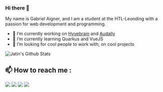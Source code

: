 ### Hi there 👋

My name is Gabriel Aigner,  and I am a student at the HTL-Leonding with a passion for web development and programming.

- 🔭 I’m currently working on [Hyvebrain](https://hyvebrain.com) and [Audally](https://github.com/gabrielaigner/audally)
- 🌱 I’m currently learning Quarkus and VueJS
- 👯 I’m looking for cool people to work with, on cool projects

<img align="left" alt="Jatin's Github Stats" src="https://github-readme-stats.vercel.app/api?username=gabrielaigner&show_icons=true&hide_border=true" />

<br>

## :mailbox: How to reach me : 

[<img src="https://img.icons8.com/bubbles/50/000000/gmail.png"/>](mailto:gabriel.aigner24@gmail.com)
[<img target="_blank" src="https://img.icons8.com/bubbles/50/000000/linkedin.png"/>](https://www.linkedin.com/in/gabrielaigner/)
[<img target="_blank" src="https://img.icons8.com/bubbles/50/000000/github.png">](https://www.github.com/gabrielaigner/)
[<img target="_blank" src="https://img.icons8.com/bubbles/50/000000/twitter.png"/>](https://www.twitter.com/gabriel_aigner/)

<!--
**gabrielaigner/gabrielaigner** is a ✨ _special_ ✨ repository because its `README.md` (this file) appears on your GitHub profile.

Here are some ideas to get you started:

- 🔭 I’m currently working on ...
- 🌱 I’m currently learning ...
- 👯 I’m looking to collaborate on ...
- 🤔 I’m looking for help with ...
- 💬 Ask me about ...
- 📫 How to reach me: ...
- 😄 Pronouns: ...
- ⚡ Fun fact: ...
-->
